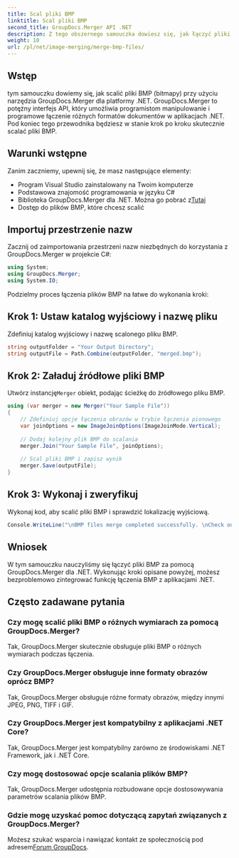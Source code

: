```yaml
---
title: Scal pliki BMP
linktitle: Scal pliki BMP
second_title: GroupDocs.Merger API .NET
description: Z tego obszernego samouczka dowiesz się, jak łączyć pliki BMP przy użyciu narzędzia GroupDocs.Merger dla platformy .NET. Efektywnie rozwijaj aplikacje .NET.
weight: 10
url: /pl/net/image-merging/merge-bmp-files/
---
```

## Wstęp
tym samouczku dowiemy się, jak scalić pliki BMP (bitmapy) przy użyciu narzędzia GroupDocs.Merger dla platformy .NET. GroupDocs.Merger to potężny interfejs API, który umożliwia programistom manipulowanie i programowe łączenie różnych formatów dokumentów w aplikacjach .NET. Pod koniec tego przewodnika będziesz w stanie krok po kroku skutecznie scalać pliki BMP.
## Warunki wstępne
Zanim zaczniemy, upewnij się, że masz następujące elementy:
- Program Visual Studio zainstalowany na Twoim komputerze
- Podstawowa znajomość programowania w języku C#
-  Biblioteka GroupDocs.Merger dla .NET. Można go pobrać z[Tutaj](https://releases.groupdocs.com/merger/net/)
- Dostęp do plików BMP, które chcesz scalić
## Importuj przestrzenie nazw
Zacznij od zaimportowania przestrzeni nazw niezbędnych do korzystania z GroupDocs.Merger w projekcie C#:
```csharp
using System; 
using GroupDocs.Merger;
using System.IO;
```
Podzielmy proces łączenia plików BMP na łatwe do wykonania kroki:
## Krok 1: Ustaw katalog wyjściowy i nazwę pliku
Zdefiniuj katalog wyjściowy i nazwę scalonego pliku BMP.
```csharp
string outputFolder = "Your Output Directory";
string outputFile = Path.Combine(outputFolder, "merged.bmp");
```
## Krok 2: Załaduj źródłowe pliki BMP
 Utwórz instancję`Merger` obiekt, podając ścieżkę do źródłowego pliku BMP.
```csharp
using (var merger = new Merger("Your Sample File"))
{
    // Zdefiniuj opcje łączenia obrazów w trybie łączenia pionowego
    var joinOptions = new ImageJoinOptions(ImageJoinMode.Vertical);
    
    // Dodaj kolejny plik BMP do scalania
    merger.Join("Your Sample File", joinOptions);
    
    // Scal pliki BMP i zapisz wynik
    merger.Save(outputFile);
}
```
## Krok 3: Wykonaj i zweryfikuj
Wykonaj kod, aby scalić pliki BMP i sprawdzić lokalizację wyjściową.
```csharp
Console.WriteLine("\nBMP files merge completed successfully. \nCheck output in {0}", outputFolder);
```
## Wniosek
W tym samouczku nauczyliśmy się łączyć pliki BMP za pomocą GroupDocs.Merger dla .NET. Wykonując kroki opisane powyżej, możesz bezproblemowo zintegrować funkcję łączenia BMP z aplikacjami .NET.

## Często zadawane pytania
### Czy mogę scalić pliki BMP o różnych wymiarach za pomocą GroupDocs.Merger?
Tak, GroupDocs.Merger skutecznie obsługuje pliki BMP o różnych wymiarach podczas łączenia.
### Czy GroupDocs.Merger obsługuje inne formaty obrazów oprócz BMP?
Tak, GroupDocs.Merger obsługuje różne formaty obrazów, między innymi JPEG, PNG, TIFF i GIF.
### Czy GroupDocs.Merger jest kompatybilny z aplikacjami .NET Core?
Tak, GroupDocs.Merger jest kompatybilny zarówno ze środowiskami .NET Framework, jak i .NET Core.
### Czy mogę dostosować opcje scalania plików BMP?
Tak, GroupDocs.Merger udostępnia rozbudowane opcje dostosowywania parametrów scalania plików BMP.
### Gdzie mogę uzyskać pomoc dotyczącą zapytań związanych z GroupDocs.Merger?
 Możesz szukać wsparcia i nawiązać kontakt ze społecznością pod adresem[Forum GroupDocs](https://forum.groupdocs.com/c/merger/32).